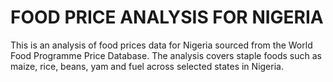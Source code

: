 # FOOD PRICE ANALYSIS FOR NIGERIA
This is an analysis of food prices data for Nigeria sourced from the World Food Programme Price Database. The analysis covers staple foods such as maize, rice, beans, yam and fuel across selected states in Nigeria.  
